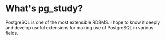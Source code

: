 # What's pg_study?  
PostgreSQL is one of the most extensible RDBMS. I hope to know it deeply and develop useful extensions for making use of PostgreSQL in various fields.
